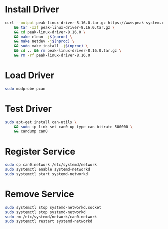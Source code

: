 # Install Driver
```bash
curl --output peak-linux-driver-8.16.0.tar.gz https://www.peak-system.com/fileadmin/media/linux/files/peak-linux-driver-8.16.0.tar.gz \
	&& tar -xzf peak-linux-driver-8.16.0.tar.gz \
	&& cd peak-linux-driver-8.16.0 \
	&& make clean -j$(nproc) \
	&& make netdev -j$(nproc) \
	&& sudo make install -j$(nproc) \
	&& cd .. && rm peak-linux-driver-8.16.0.tar.gz \
	&& rm -rf peak-linux-driver-8.16.0
```

# Load Driver
```bash
sudo modprobe pcan
```

# Test Driver
```bash
sudo apt-get install can-utils \
	&& sudo ip link set can0 up type can bitrate 500000 \
	&& candump can0
```

# Register Service
```bash
sudo cp can0.network /etc/systemd/network
sudo systemctl enable systemd-networkd
sudo systemctl start systemd-networkd
```

# Remove Service
```bash
sudo systemctl stop systemd-networkd.socket
sudo systemctl stop systemd-networkd
sudo rm /etc/systemd/network/can0.network
sudo systemctl restart systemd-networkd
```
